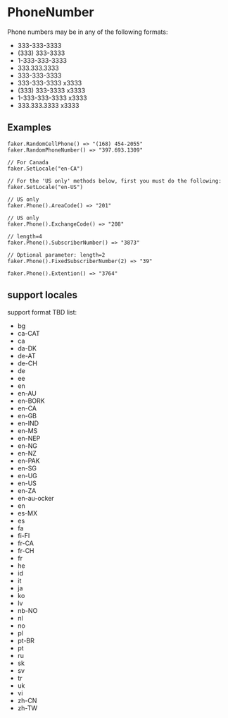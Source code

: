 # PhoneNumber

Phone numbers may be in any of the following formats:

- 333-333-3333
- (333) 333-3333
- 1-333-333-3333
- 333.333.3333
- 333-333-3333
- 333-333-3333 x3333
- (333) 333-3333 x3333
- 1-333-333-3333 x3333
- 333.333.3333 x3333

## Examples

```
faker.RandomCellPhone() => "(168) 454-2055"
faker.RandomPhoneNumber() => "397.693.1309"

// For Canada
faker.SetLocale("en-CA")

// For the 'US only' methods below, first you must do the following:
faker.SetLocale("en-US")

// US only
faker.Phone().AreaCode() => "201"

// US only
faker.Phone().ExchangeCode() => "208"

// length=4
faker.Phone().SubscriberNumber() => "3873"

// Optional parameter: length=2
faker.Phone().FixedSubscriberNumber(2) => "39"

faker.Phone().Extention() => "3764"
```

## support locales

support format TBD list:
- bg
- ca-CAT
- ca
- da-DK
- de-AT
- de-CH
- de
- ee
- en
- en-AU
- en-BORK
- en-CA
- en-GB
- en-IND
- en-MS
- en-NEP
- en-NG
- en-NZ
- en-PAK
- en-SG
- en-UG
- en-US
- en-ZA
- en-au-ocker
- en
- es-MX
- es
- fa
- fi-FI
- fr-CA
- fr-CH
- fr
- he
- id
- it
- ja
- ko
- lv
- nb-NO
- nl
- no
- pl
- pt-BR
- pt
- ru
- sk
- sv
- tr
- uk
- vi
- zh-CN
- zh-TW
